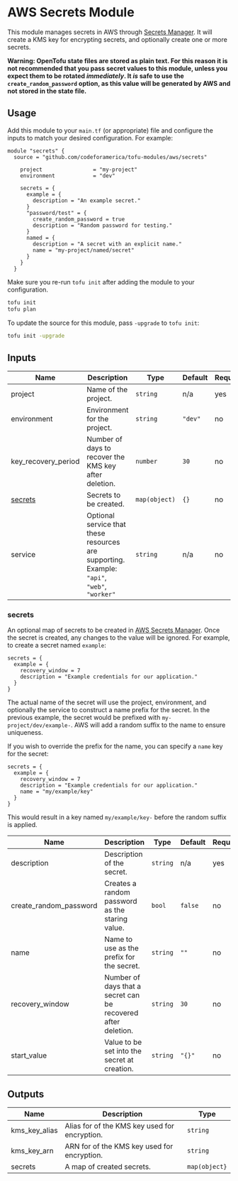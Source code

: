 # AWS Secrets Module

This module manages secrets in AWS through [Secrets Manager][secrets-manager].
It will create a KMS key for encrypting secrets, and optionally create one or
more secrets.

**Warning: OpenTofu state files are stored as plain text. For this reason it
is not recommended that you pass secret values to this module, unless you
expect them to be rotated _immediately_. It _is_ safe to use the
`create_random_password` option, as this value will be generated by AWS and not
stored in the state file.**

## Usage

Add this module to your `main.tf` (or appropriate) file and configure the inputs
to match your desired configuration. For example:

```hcl
module "secrets" {
  source = "github.com/codeforamerica/tofu-modules/aws/secrets"

    project                = "my-project"
    environment            = "dev"

    secrets = {
      example = {
        description = "An example secret."
      }
      "password/test" = {
        create_random_password = true
        description = "Random password for testing."
      }
      named = {
        description = "A secret with an explicit name."
        name = "my-project/named/secret"
      }
    }
  }
```

Make sure you re-run `tofu init` after adding the module to your configuration.

```bash
tofu init
tofu plan
```

To update the source for this module, pass `-upgrade` to `tofu init`:

```bash
tofu init -upgrade
```

## Inputs

| Name                      | Description                                                                                 | Type          | Default    | Required |
|---------------------------|---------------------------------------------------------------------------------------------|---------------|------------|----------|
| project                   | Name of the project.                                                                        | `string`      | n/a        | yes      |
| environment               | Environment for the project.                                                                | `string`      | `"dev"`    | no       |
| key_recovery_period       | Number of days to recover the KMS key after deletion.                                       | `number`      | `30`       | no       |
| [secrets]                 | Secrets to be created.                                                                      | `map(object)` | `{}`       | no       |
| service                   | Optional service that these resources are supporting. Example: `"api"`, `"web"`, `"worker"` | `string`      | n/a        | no       |

### secrets

An optional map of secrets to be created in [AWS Secrets
Manager][secrets-manager]. Once the secret is created, any changes to the value
will be ignored. For example, to create a secret named `example`:

```hcl
secrets = {
  example = {
    recovery_window = 7
    description = "Example credentials for our application."
  }
}
```

The actual name of the secret will use the project, environment, and optionally
the service to construct a name prefix for the secret. In the previous example,
the secret would be prefixed with `my-project/dev/example-`. AWS will add a
random suffix to the name to ensure uniqueness.

If you wish to override the prefix for the name, you can specify a `name` key
for the secret:

```hcl
secrets = {
  example = {
    recovery_window = 7
    description = "Example credentials for our application."
    name = "my/example/key"
  }
}
```

This would result in a key named `my/example/key-` before the random suffix is
applied.


| Name                   | Description                                                   | Type     | Default | Required |
|------------------------|---------------------------------------------------------------|----------|---------|----------|
| description            | Description of the secret.                                    | `string` | n/a     | yes      |
| create_random_password | Creates a random password as the staring value.               | `bool`   | `false` | no       |
| name                   | Name to use as the prefix for the secret.                     | `string` | `""`    | no       |
| recovery_window        | Number of days that a secret can be recovered after deletion. | `string` | `30`    | no       |
| start_value            | Value to be set into the secret at creation.                  | `string` | `"{}"`  | no       |

## Outputs

| Name          | Description                                   | Type          |
|---------------|-----------------------------------------------|---------------|
| kms_key_alias | Alias for of the KMS key used for encryption. | `string`      |
| kms_key_arn   | ARN for of the KMS key used for encryption.   | `string`      |
| secrets       | A map of created secrets.                     | `map(object}` |

[secrets]: #secrets
[secrets-manager]: https://docs.aws.amazon.com/secretsmanager/latest/userguide/intro.html
